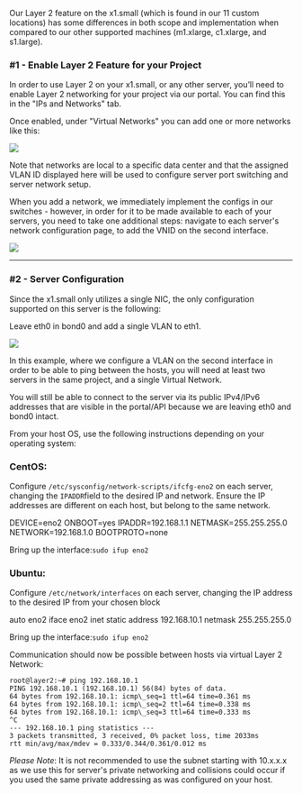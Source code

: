 <!--<meta>
{
    "title":"L2: x1.small",
}
</meta>-->

Our Layer 2 feature on the x1.small (which is found in our 11 custom locations) has some differences in both scope and implementation when compared to our other supported machines (m1.xlarge, c1.xlarge, and s1.large).



### #1 - Enable Layer 2 Feature for your Project

  

In order to use Layer 2 on your x1.small, or any other server, you’ll need to enable Layer 2 networking for your project via our portal.  You can find this in the "IPs and Networks" tab.  
  
Once enabled, under "Virtual Networks" you can add one or more networks like this:

![](https://deskpro-cloud.s3.amazonaws.com/files/26944/47/46218APQWHMWZMCBWHSN0-1539907054068.png)

  

Note that networks are local to a specific data center and that the assigned VLAN ID displayed here will be used to configure server port switching and server network setup.  
  
When you add a network, we immediately implement the configs in our switches - however, in order for it to be made available to each of your servers, you need to take one additional steps: navigate to each server's network configuration page, to add the VNID on the second interface.

![](https://deskpro-cloud.s3.amazonaws.com/files/26944/47/46220MCHZMKYSTJYDQPR0-1539907056396.png)

  

---

### #2 - Server Configuration

  

Since the x1.small only utilizes a single NIC, the only configuration supported on this server is the following:

Leave eth0 in bond0 and add a single VLAN to eth1.  
  

![](https://deskpro-cloud.s3.amazonaws.com/files/26944/47/46219CQSBXPMHJMBPMQN0-1539907054777.png)

  

In this example, where we configure a VLAN on the second interface in order to be able to ping between the hosts, you will need at least two servers in the same project, and a single Virtual Network.    
  
You will still be able to connect to the server via its public IPv4/IPv6 addresses that are visible in the portal/API because we are leaving eth0 and bond0 intact.  
  
From your host OS, use the following instructions depending on your operating system:

  

### **CentOS:**  
Configure `/etc/sysconfig/network-scripts/ifcfg-eno2`  on each server, changing the `IPADDR`field to the desired IP and network. Ensure the IP addresses are different on each host, but belong to the same network.

DEVICE=eno2
ONBOOT=yes
IPADDR=192.168.1.1
NETMASK=255.255.255.0
NETWORK=192.168.1.0
BOOTPROTO=none

  

Bring up the interface:`sudo ifup eno2`

  

### **Ubuntu:**

  

Configure `/etc/network/interfaces`  on each server, changing the IP address to the desired IP from your chosen block

auto eno2
iface eno2 inet static
    address 192.168.10.1
    netmask 255.255.255.0

  

Bring up the interface:`sudo ifup eno2` 

  

Communication should now be possible between hosts via virtual Layer 2 Network: 

````
root@layer2:~# ping 192.168.10.1
PING 192.168.10.1 (192.168.10.1) 56(84) bytes of data.
64 bytes from 192.168.10.1: icmp\_seq=1 ttl=64 time=0.361 ms
64 bytes from 192.168.10.1: icmp\_seq=2 ttl=64 time=0.338 ms
64 bytes from 192.168.10.1: icmp\_seq=3 ttl=64 time=0.333 ms
^C
--- 192.168.10.1 ping statistics ---
3 packets transmitted, 3 received, 0% packet loss, time 2033ms
rtt min/avg/max/mdev = 0.333/0.344/0.361/0.012 ms
````
  

*Please Note*: It is not recommended to use the subnet starting with 10.x.x.x as we use this for server's private networking and collisions could occur if you used the same private addressing as was configured on your host.